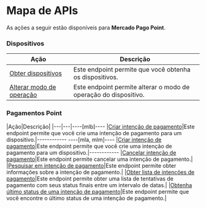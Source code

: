 # Mapa de APIs

As ações a seguir estão disponíveis para **Mercado Pago Point**.

### Dispositivos

|Ação|Descrição|
|---|---|
|[Obter dispositivos](https://www.mercadopago[FAKER][URL][DOMAIN]/developers/pt/reference/integrations_api/_point_integration-api_devices/get)|Este endpoint permite que você obtenha os dispositivos.|
|[Alterar modo de operação](https://www.mercadopago[FAKER][URL][DOMAIN]/developers/pt/reference/integrations_api/_point_integration-api_devices_device-id/patch)|Este endpoint permite alterar o modo de operação do dispositivo.|


### Pagamentos Point

|Ação|Descrição|
|---|---|----[mlb]----
|[Criar intenção de pagamento](https://www.mercadopago[FAKER][URL][DOMAIN]/developers/pt/reference/integrations_api_paymentintent_mlb/_point_integration-api_devices_deviceid_payment-intents/post)|Este endpoint permite que você crie uma intenção de pagamento para um dispositivo.|------------ ----[mla, mlm]----
|[Criar intenção de pagamento](https://www.mercadopago[FAKER][URL][DOMAIN]/developers/pt/reference/integrations_api/_point_integration-api_devices_deviceid_payment-intents/post)|Este endpoint permite que você crie uma intenção de pagamento para um dispositivo.|------------
|[Cancelar intenção de pagamento](https://www.mercadopago[FAKER][URL][DOMAIN]/developers/pt/reference/integrations_api/_point_integration-api_devices_deviceid_payment-intents_paymentintentid/delete)|Este endpoint permite cancelar uma intenção de pagamento.|
|[Pesquisar em intenção de pagamento](https://www.mercadopago[FAKER][URL][DOMAIN]/developers/pt/reference/integrations_api/_point_integration-api_payment-intents_paymentintentid/get)|Este endpoint permite obter informações sobre a intenção de pagamento.|
|[Obter lista de intenções de pagamento](https://www.mercadopago[FAKER][URL][DOMAIN]/developers/pt/reference/integrations_api/_point_integration-api_payment-intents_events/get)|Este endpoint permite obter uma lista de tentativas de pagamento com seus status finais entre um intervalo de datas.|
|[Obtenha último status de uma intenção de pagamento](https://www.mercadopago[FAKER][URL][DOMAIN]/developers/pt/reference/integrations_api/_point_integration-api_payment-intents_paymentintentid_events/get)|Este endpoint permite que você encontre o último status de uma intenção de pagamento.|
